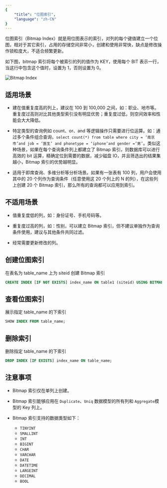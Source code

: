 ```yaml
---
{
    "title": "位图索引",
    "language": "zh-CN"
}
---
```


<!--
Licensed to the Apache Software Foundation (ASF) under one
or more contributor license agreements.  See the NOTICE file
distributed with this work for additional information
regarding copyright ownership.  The ASF licenses this file
to you under the Apache License, Version 2.0 (the
"License"); you may not use this file except in compliance
with the License.  You may obtain a copy of the License at

  http://www.apache.org/licenses/LICENSE-2.0

Unless required by applicable law or agreed to in writing,
software distributed under the License is distributed on an
"AS IS" BASIS, WITHOUT WARRANTIES OR CONDITIONS OF ANY
KIND, either express or implied.  See the License for the
specific language governing permissions and limitations
under the License.
-->


位图索引（Bitmap Index）就是用位图表示的索引，对列的每个键值建立一个位图，相对于其它索引，占用的存储空间非常小，创建和使用非常快，缺点是修改操作锁粒度大，不适合频繁更新。

如下图，bitmap 索引将每个被索引的列的值作为 KEY，使用每个 BIT 表示一行，当这行中包含这个值时，设置为 1，否则设置为 0。

![Bitmap Index](/images/bitmap-index.png)

## 适用场景

-   建在值重复度高的列上，建议在 100 到 100,000 之间，如：职业、地市等。重复度过高则对比其他类型索引没有明显优势；重复度过低，则空间效率和性能会大大降低。

-   特定类型的查询例如 count、or、and 等逻辑操作只需要进行位运算。如：通过多个条件组合查询，`select count(*) from table where city = ’南京市’and job = ’医生’ and phonetype = ‘iphone’and gender =’男’`。类似这种场景，如果在每个查询条件列上都建立了 Bitmap 索引，则数据库可以进行高效的 bit 运算，精确定位到需要的数据，减少磁盘 IO，并且筛选出的结果集越小，Bitmap 索引的优势越明显。

-   适用于即席查询、多维分析等分析场景。如果有一张表有 100 列，用户会使用其中的 20 个列作为查询条件（任意使用这 20 个列上的 N 的列），在这些列上创建 20 个 Bitmap 索引，那么所有的查询都可以应用到索引。

## 不适用场景

-   值重复度低的列，如：身份证号、手机号码等。

-   重复度过高的列，如：性别，可以建立 Bitmap 索引，但不建议单独作为查询条件使用，建议与其他条件共同过滤。

-   经常需要更新修改的列。

## 创建位图索引

在表名为 table_name 上为 siteid 创建 Bitmap 索引

```sql
CREATE INDEX [IF NOT EXISTS] index_name ON table1 (siteid) USING BITMAP;
```

## 查看位图索引

展示指定 table_name 的下索引

```sql
SHOW INDEX FROM table_name;
```

## 删除索引

删除指定 table_name 的下索引

```sql
DROP INDEX [IF EXISTS] index_name ON table_name;
```

## 注意事项

-   Bitmap 索引仅在单列上创建。

-   Bitmap 索引能够应用在 `Duplicate`、`Uniq` 数据模型的所有列和 `Aggregate`模型的 Key 列上。

-   Bitmap 索引支持的数据类型如下：

    -   `TINYINT`
    -   `SMALLINT`
    -   `INT`
    -   `BIGINT`
    -   `CHAR`
    -   `VARCHAR`
    -   `DATE`
    -   `DATETIME`
    -   `LARGEINT`
    -   `DECIMAL`
    -   `BOOL`